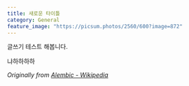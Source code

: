 ```yaml
---
title: 새로운 타이틀
category: General
feature_image: "https://picsum.photos/2560/600?image=872"
---
```


글쓰기 테스트 해봅니다.

<!-- more -->

냐하하하하

_Originally from [Alembic - Wikipedia](https://en.wikipedia.org/wiki/Alembic)_